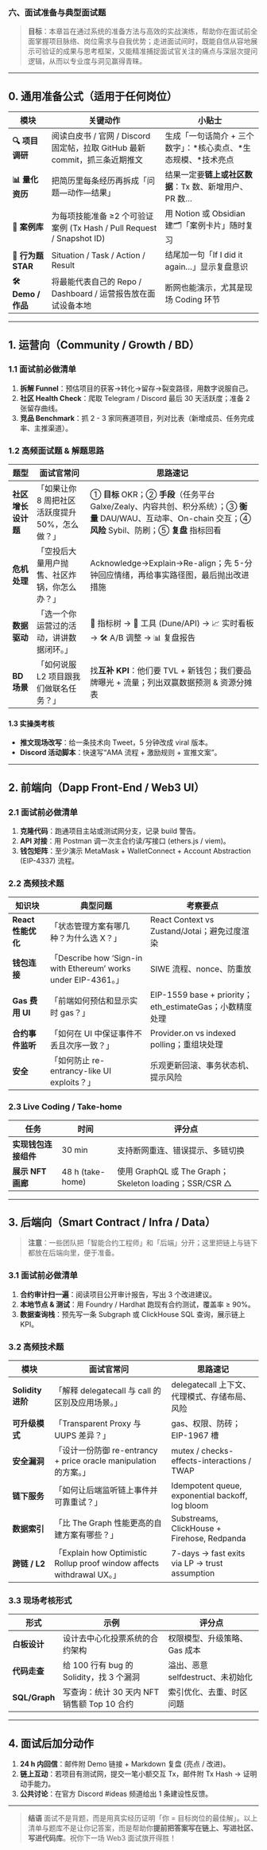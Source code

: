 ### 六、面试准备与典型面试题

> **目标**：本章旨在通过系统的准备方法与高效的实战演练，帮助你在面试前全面掌握项目脉络、岗位需求与自我优势；走进面试间时，既能自信从容地展示可验证的成果与思考框架，又能精准捕捉面试官关注的痛点与深层次提问逻辑，从而以专业度与洞见赢得青睐。

---

## 0. 通用准备公式（适用于任何岗位）

| 模块                | 关键动作                                                     | 小贴士                                   |
| ----------------- | -------------------------------------------------------- | ------------------------------------- |
| **🔍 项目调研**       | 阅读白皮书 / 官网 / Discord 固定帖，拉取 GitHub 最新 commit，抓三条近期推文     | 生成「一句话简介 + 三个数字」：\*核心卖点、\*生态规模、\*技术亮点 |
| **📊 量化资历**       | 把简历里每条经历再拆成「问题—动作—结果」                                    | 结果一定要**链上或社区数据**：Tx 数、新增用户、PR 数…      |
| **🧩 案例库**        | 为每项技能准备 ≥2 个可验证案例 (Tx Hash / Pull Request / Snapshot ID) | 用 Notion 或 Obsidian 建🗂️「案例卡片」随时复习    |
| **🎤 行为题 STAR**   | Situation / Task / Action / Result                       | 结尾加一句「If I did it again…」显示复盘意识       |
| **🛠️ Demo / 作品** | 将最能代表自己的 Repo / Dashboard / 运营报告放在面试设备本地                 | 断网也能演示，尤其是现场 Coding 环节                |

---

## 1. 运营向（Community / Growth / BD）

### 1.1 面试前必做清单

1. **拆解 Funnel**：预估项目的获客→转化→留存→裂变路径，用数字说服自己。
2. **社区 Health Check**：爬取 Telegram / Discord 最后 30 天活跃度；准备 2 张留存曲线。
3. **竞品 Benchmark**：抓 2 - 3 家同赛道项目，列对比表（新增成员、任务完成率、主推渠道）。

### 1.2 高频面试题 & 解题思路

| 题型          | 面试官常问                       | 思路速记                                                                                                               |
| ----------- | --------------------------- | ------------------------------------------------------------------------------------------------------------------ |
| **社区增长设计题** | 「如果让你 8 周把社区活跃度提升 50%，怎么做？」 | ① **目标** OKR；② **手段**（任务平台 Galxe/Zealy、内容共创、积分系统）；③ **衡量** DAU/WAU、互动率、On-chain 交互；④ **风险** Sybil、防刷；⑤ **复盘** 指标回看 |
| **危机处理**    | 「空投后大量用户抛售、社区炸锅，你怎么办？」      | Acknowledge→Explain→Re-align；先 5-分钟回应情绪，再给事实路径图，最后抛出改进措施                                                           |
| **数据驱动**    | 「选一个你运营过的活动，讲讲数据闭环。」        | 🔢 指标树 → 🤖 工具 (Dune/API) → 📈 实时看板 → 🛠️ A/B 调整 → 📊 复盘报告                                                         |
| **BD 场景**   | 「如何说服 L2 项目跟我们做联名任务？」       | 找**互补 KPI**：他们要 TVL + 新钱包；我们要品牌曝光 + 流量；列出双赢数据预测 & 资源分摊表                                                            |

#### 1.3 实操类考核

* **推文现场改写**：给一条技术向 Tweet，5 分钟改成 viral 版本。
* **Discord 活动脚本**：快速写“AMA 流程 + 激励规则 + 宣推文案”。

---

## 2. 前端向（Dapp Front-End / Web3 UI）

### 2.1 面试前必做清单

1. **克隆代码**：跑通项目主站或测试网分支，记录 build 警告。
2. **API 对接**：用 Postman 调一次主合约读/写接口 (ethers.js / viem)。
3. **钱包矩阵**：至少演示 MetaMask + WalletConnect + Account Abstraction (EIP-4337) 流程。

### 2.2 高频技术题

| 知识块            | 典型问题                                                         | 考察要点                                             |
| -------------- | ------------------------------------------------------------ | ------------------------------------------------ |
| **React 性能优化** | 「状态管理方案有哪几种？为什么选 X？」                                         | React Context vs Zustand/Jotai；避免过度渲染            |
| **钱包连接**       | 「Describe how ‘Sign-in with Ethereum’ works under EIP-4361。」 | SIWE 流程、nonce、防重放                                |
| **Gas 费用 UI**  | 「前端如何预估和显示实时 gas？」                                           | EIP-1559 base + priority；eth\_estimateGas；小数精度处理 |
| **合约事件监听**     | 「如何在 UI 中保证事件不丢且次序一致？」                                       | Provider.on vs indexed polling；重组块处理             |
| **安全**         | 「如何防止 re-entrancy-like UI exploits？」                         | 乐观更新回滚、事务状态机、提示风险                                |

### 2.3 Live Coding / Take-home

| 任务            | 时间               | 评分点                                               |
| ------------- | ---------------- | ------------------------------------------------- |
| **实现钱包连接组件**  | 30 min           | 支持断网重连、错误提示、多链切换                                  |
| **展示 NFT 画廊** | 48 h (take-home) | 使用 GraphQL 或 The Graph；Skeleton loading；SSR/CSR △ |

---

## 3. 后端向（Smart Contract / Infra / Data）

> **注意**：一些团队把「智能合约工程师」和「后端」分开；这里把链上与链下都放在后端向里，便于准备。

### 3.1 面试前必做清单

1. **合约审计扫一遍**：阅读项目公开审计报告，写出 3 个改进建议。
2. **本地节点 & 测试**：用 Foundry / Hardhat 跑现有合约测试，覆盖率 ≥ 90%。
3. **数据查询栈**：预先写一条 Subgraph 或 ClickHouse SQL 查询，展示链上 KPI。

### 3.2 高频技术题

| 模块              | 面试官常问                                                               | 思路速记                                             |
| --------------- | ------------------------------------------------------------------- | ------------------------------------------------ |
| **Solidity 进阶** | 「解释 delegatecall 与 call 的区别及应用场景。」                                  | delegatecall 上下文、代理模式、存储布局、风险                    |
| **可升级模式**       | 「Transparent Proxy 与 UUPS 差异？」                                      | gas、权限、防砖；EIP-1967 槽                             |
| **安全漏洞**        | 「设计一份防御 re-entrancy + price oracle manipulation 的方案。」               | mutex / checks-effects-interactions / TWAP       |
| **链下服务**        | 「如何让后端监听链上事件并可靠重试？」                                                 | Idempotent queue, exponential backoff, log bloom |
| **数据索引**        | 「比 The Graph 性能更高的自建方案有哪些？」                                         | Substreams, ClickHouse + Firehose, Redpanda      |
| **跨链 / L2**     | 「Explain how Optimistic Rollup proof window affects withdrawal UX。」 | 7-days → fast exits via LP → trust assumption    |

### 3.3 现场考核形式

| 形式            | 示例                              | 评分点                     |
| ------------- | ------------------------------- | ----------------------- |
| **白板设计**      | 设计去中心化投票系统的合约架构                 | 权限模型、升级策略、Gas 成本        |
| **代码走查**      | 给 100 行有 bug 的 Solidity，找 3 个漏洞 | 溢出、恶意 selfdestruct、未初始化 |
| **SQL/Graph** | 写查询：统计 30 天内 NFT 销售额 Top 10 合约  | 索引优化、去重、时区问题            |

---

## 4. 面试后加分动作

1. **24 h 内回信**：邮件附 Demo 链接 + Markdown 复盘 (亮点 / 改进)。
2. **链上互动**：若项目有测试网，提交一笔小额交互 Tx，邮件附 Tx Hash → 证明动手能力。
3. **公共讨论**：在官方 Discord #ideas 频道给出 1 条建设性反馈。

---

> **结语**
> 面试不是背题，而是用真实经历证明「你 = 目标岗位的最佳解」。以上清单与题库不是让你记答案，而是帮助你**提前把答案写在链上、写进社区、写进代码库**。祝你下一场 Web3 面试旗开得胜！

